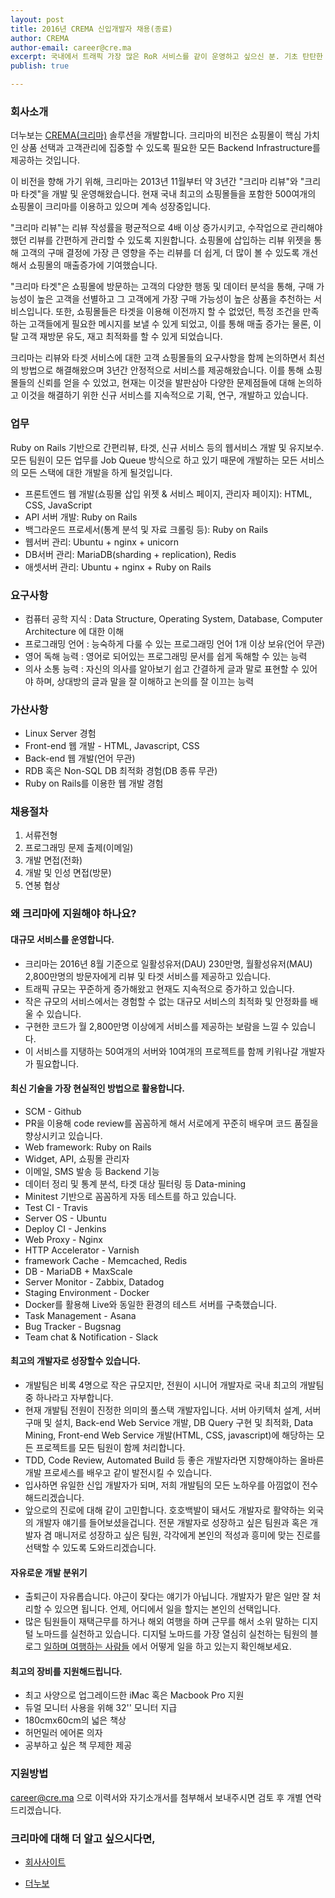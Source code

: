 ```yaml
---
layout: post
title: 2016년 CREMA 신입개발자 채용(종료)
author: CREMA
author-email: career@cre.ma
excerpt: 국내에서 트래픽 가장 많은 RoR 서비스를 같이 운영하고 싶으신 분. 기초 탄탄한 개발자로 성장하고 싶으신 분. 같이 세계적인 기업으로 회사를 성장하실 분. 크리마에서 RoR 개발자를 모십니다.
publish: true

---
```


### 회사소개
더누보는 [CREMA(크리마)](http://www.cre.ma) 솔루션을 개발합니다. 크리마의 비전은 쇼핑몰이 핵심 가치인 상품 선택과 고객관리에 집중할 수 있도록 필요한 모든 Backend Infrastructure를 제공하는 것입니다.

이 비전을 향해 가기 위해, 크리마는 2013년 11월부터 약 3년간 "크리마 리뷰"와 "크리마 타겟"을 개발 및 운영해왔습니다. 현재 국내 최고의 쇼핑몰들을 포함한 500여개의 쇼핑몰이 크리마를 이용하고 있으며 계속 성장중입니다.

"크리마 리뷰"는 리뷰 작성률을 평균적으로 4배 이상 증가시키고, 수작업으로 관리해야했던 리뷰를 간편하게 관리할 수 있도록 지원합니다. 쇼핑몰에 삽입하는 리뷰 위젯을 통해 고객의 구매 결정에 가장 큰 영향을 주는 리뷰를 더 쉽게, 더 많이 볼 수 있도록 개선해서 쇼핑몰의 매출증가에 기여했습니다.

"크리마 타겟"은 쇼핑몰에 방문하는 고객의 다양한 행동 및 데이터 분석을 통해, 구매 가능성이 높은 고객을 선별하고 그 고객에게 가장 구매 가능성이 높은 상품을 추천하는 서비스입니다. 또한, 쇼핑몰들은 타겟을 이용해 이전까지 할 수 없었던, 특정 조건을 만족하는 고객들에게 필요한 메시지를 보낼 수 있게 되었고, 이를 통해 매출 증가는 물론, 이탈 고객 재방문 유도, 재고 최적화를 할 수 있게 되었습니다.

크리마는 리뷰와 타겟 서비스에 대한 고객 쇼핑몰들의 요구사항을 함께 논의하면서 최선의 방법으로 해결해왔으며 3년간 안정적으로 서비스를 제공해왔습니다. 이를 통해 쇼핑몰들의 신뢰를 얻을 수 있었고, 현재는 이것을 발판삼아 다양한 문제점들에 대해 논의하고 이것을 해결하기 위한 신규 서비스를 지속적으로 기획, 연구, 개발하고 있습니다.

### 업무
Ruby on Rails 기반으로 간편리뷰, 타겟, 신규 서비스 등의 웹서비스 개발 및 유지보수. 모든 팀원이 모든 업무를 Job Queue 방식으로 하고 있기 때문에 개발하는 모든 서비스의 모든 스택에 대한 개발을 하게 될것입니다.

- 프론트엔드 웹 개발(쇼핑몰 삽입 위젯 & 서비스 페이지, 관리자 페이지): HTML, CSS, JavaScript
- API 서버 개발: Ruby on Rails
- 백그라운드 프로세서(통계 분석 및 자료 크롤링 등): Ruby on Rails
- 웹서버 관리: Ubuntu + nginx + unicorn
- DB서버 관리: MariaDB(sharding + replication), Redis
- 애셋서버 관리: Ubuntu + nginx + Ruby on Rails

### 요구사항
- 컴퓨터 공학 지식 : Data Structure, Operating System, Database, Computer Architecture 에 대한 이해
- 프로그래밍 언어 : 능숙하게 다룰 수 있는 프로그래밍 언어 1개 이상 보유(언어 무관)
- 영어 독해 능력 : 영어로 되어있는 프로그래밍 문서를 쉽게 독해할 수 있는 능력
- 의사 소통 능력 : 자신의 의사를 알아보기 쉽고 간결하게 글과 말로 표현할 수 있어야 하며, 상대방의 글과 말을 잘 이해하고 논의를 잘 이끄는 능력

### 가산사항
- Linux Server 경험
- Front-end 웹 개발 - HTML, Javascript, CSS
- Back-end 웹 개발(언어 무관)
- RDB 혹은 Non-SQL DB 최적화 경험(DB 종류 무관)
- Ruby on Rails를 이용한 웹 개발 경험

### 채용절차
1. 서류전형
2.	프로그래밍 문제 출제(이메일)
3.	개발 면접(전화)
4.	개발 및 인성 면접(방문)
5.	연봉 협상

### 왜 크리마에 지원해야 하나요?

#### 대규모 서비스를 운영합니다.
- 크리마는 2016년 8월 기준으로 일활성유저(DAU) 230만명, 월활성유저(MAU) 2,800만명의 방문자에게 리뷰 및 타겟 서비스를 제공하고 있습니다.
- 트래픽 규모는 꾸준하게 증가해왔고 현재도 지속적으로 증가하고 있습니다.
- 작은 규모의 서비스에서는 경험할 수 없는 대규모 서비스의 최적화 및 안정화를 배울 수 있습니다.
- 구현한 코드가 월 2,800만명 이상에게 서비스를 제공하는 보람을 느낄 수 있습니다.
- 이 서비스를 지탱하는 50여개의 서버와 10여개의 프로젝트를 함께 키워나갈 개발자가 필요합니다.

#### 최신 기술을 가장 현실적인 방법으로 활용합니다.
- SCM - Github
 - PR을 이용해 code review를 꼼꼼하게 해서 서로에게 꾸준히 배우며 코드 품질을 향상시키고 있습니다.
- Web framework: Ruby on Rails
 - Widget, API, 쇼핑몰 관리자
 - 이메일, SMS 발송 등 Backend 기능
 - 데이터 정리 및 통계 분석, 타겟 대상 필터링 등 Data-mining
 - Minitest 기반으로 꼼꼼하게 자동 테스트를 하고 있습니다.
- Test CI - Travis
- Server OS - Ubuntu
- Deploy CI - Jenkins
- Web Proxy - Nginx
- HTTP Accelerator - Varnish
- framework Cache - Memcached, Redis
- DB - MariaDB + MaxScale
- Server Monitor - Zabbix, Datadog
- Staging Environment - Docker
 - Docker를 활용해 Live와 동일한 환경의 테스트 서버를 구축했습니다.
- Task Management - Asana
- Bug Tracker - Bugsnag
- Team chat & Notification - Slack

#### 최고의 개발자로 성장할수 있습니다.
- 개발팀은 비록 4명으로 작은 규모지만, 전원이 시니어 개발자로 국내 최고의 개발팀 중 하나라고 자부합니다.
- 현재 개발팀 전원이 진정한 의미의 풀스택 개발자입니다. 서버 아키텍처 설계, 서버 구매 및 설치, Back-end Web Service 개발, DB Query 구현 및 최적화, Data Mining, Front-end Web Service 개발(HTML, CSS, javascript)에 해당하는 모든 프로젝트를 모든 팀원이 함께 처리합니다.
- TDD, Code Review, Automated Build 등 좋은 개발자라면 지향해야하는 올바른 개발 프로세스를 배우고 같이 발전시킬 수 있습니다.
- 입사하면 유일한 신입 개발자가 되며, 저희 개발팀의 모든 노하우를 아낌없이 전수해드리겠습니다.
- 앞으로의 진로에 대해 같이 고민합니다. 호호백발이 돼서도 개발자로 활약하는 외국의 개발자 얘기를 들어보셨을겁니다. 전문 개발자로 성장하고 싶은 팀원과 혹은 개발자 겸 매니저로 성장하고 싶은 팀원, 각각에게 본인의 적성과 흥미에 맞는 진로를 선택할 수 있도록 도와드리겠습니다.

#### 자유로운 개발 분위기
- 출퇴근이 자유롭습니다. 야근이 잦다는 얘기가 아닙니다. 개발자가 맡은 일만 잘 처리할 수 있으면 됩니다. 언제, 어디에서 일을 할지는 본인의 선택입니다.
- 많은 팀원들이 재택근무를 하거나 해외 여행을 하며 근무를 해서 소위 말하는 디지털 노마드를 실천하고 있습니다. 디지털 노마드를 가장 열심히 실천하는 팀원의 블로그 [일하며 여행하는 사람들](https://brunch.co.kr/magazine/nomadlife) 에서 어떻게 일을 하고 있는지 확인해보세요.

#### 최고의 장비를 지원해드립니다.
- 최고 사양으로 업그레이드한 iMac 혹은 Macbook Pro 지원
- 듀얼 모니터 사용을 위해 32'' 모니터 지급
- 180cmx60cm의 넓은 책상
- 허먼밀러 에어론 의자
- 공부하고 싶은 책 무제한 제공

### 지원방법
career@cre.ma 으로 이력서와 자기소개서를 첨부해서 보내주시면 검토 후 개별 연락드리겠습니다.



### 크리마에 대해 더 알고 싶으시다면,

- [회사사이트](http://www.cre.ma)

- [더누보](http://the-nuvo.com)
